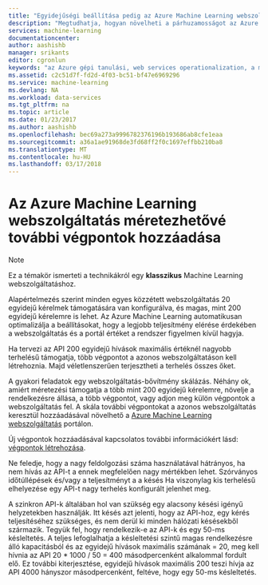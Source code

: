 ```yaml
---
title: "Egyidejűségi beállítása pedig az Azure Machine Learning webszolgáltatás növelése |} Microsoft Docs"
description: "Megtudhatja, hogyan növelheti a párhuzamosságot az Azure Machine Learning webszolgáltatás további végpontok hozzáadásával."
services: machine-learning
documentationcenter: 
author: aashishb
manager: srikants
editor: cgronlun
keywords: "az Azure gépi tanulási, web services operationalization, a méretezés, a végponthoz, egyidejűségi beállítása"
ms.assetid: c2c51d7f-fd2d-4f03-bc51-bf47e6969296
ms.service: machine-learning
ms.devlang: NA
ms.workload: data-services
ms.tgt_pltfrm: na
ms.topic: article
ms.date: 01/23/2017
ms.author: aashishb
ms.openlocfilehash: bec69a273a9996782376196b193686ab8cfe1eaa
ms.sourcegitcommit: a36a1ae91968de3fd68ff2f0c1697effbb210ba8
ms.translationtype: MT
ms.contentlocale: hu-HU
ms.lasthandoff: 03/17/2018
---
```

# <a name="scaling-an-azure-machine-learning-web-service-by-adding-additional-endpoints"></a>Az Azure Machine Learning webszolgáltatás méretezhetővé további végpontok hozzáadása
> [!NOTE]
> Ez a témakör ismerteti a technikákról egy **klasszikus** Machine Learning webszolgáltatáshoz. 
> 
> 

Alapértelmezés szerint minden egyes közzétett webszolgáltatás 20 egyidejű kérelmek támogatására van konfigurálva, és magas, mint 200 egyidejű kérelemre is lehet. Az Azure Machine Learning automatikusan optimalizálja a beállításokat, hogy a legjobb teljesítmény elérése érdekében a webszolgáltatás és a portál értéket a rendszer figyelmen kívül hagyja. 

Ha tervezi az API 200 egyidejű hívások maximális értéknél nagyobb terhelésű támogatja, több végpontot a azonos webszolgáltatáson kell létrehoznia. Majd véletlenszerűen terjesztheti a terhelés összes őket.

A gyakori feladatok egy webszolgáltatás-bővítmény skálázás. Néhány ok, amiért méretezési támogatja a több mint 200 egyidejű kérelemre, növelje a rendelkezésre állása, a több végpontot, vagy adjon meg külön végpontok a webszolgáltatás fel. A skála további végpontokat a azonos webszolgáltatás keresztül hozzáadásával növelhető a [Azure Machine Learning webszolgáltatás](https://services.azureml.net/) portálon.

Új végpontok hozzáadásával kapcsolatos további információkért lásd: [végpontok létrehozása](create-endpoint.md).

Ne feledje, hogy a nagy feldolgozási száma használatával hátrányos, ha nem hívás az API-t a ennek megfelelően nagy mértékben lehet. Szórványos időtúllépések és/vagy a teljesítményt a a késés Ha viszonylag kis terhelésű elhelyezése egy API-t nagy terhelés konfigurált jelenhet meg.

A szinkron API-k általában hol van szükség egy alacsony késési igényű helyzetekben használják. Itt késés azt jelenti, hogy az API-hoz, egy kérés teljesítéséhez szükséges, és nem derül ki minden hálózati késésekből származik. Tegyük fel, hogy rendelkezik-e az API-k és egy 50-ms késleltetés. A teljes lefoglalhatja a késleltetési szintű magas rendelkezésre álló kapacitásból és az egyidejű hívások maximális számának = 20, meg kell hívnia az API 20 * 1000 / 50 = 400 másodpercenként alkalommal fordult elő. Ez további kiterjesztése, egyidejű hívások maximális 200 teszi hívja az API 4000 hányszor másodpercenként, feltéve, hogy egy 50-ms késleltetés.

<!--Image references-->
[1]: ./media/scaling-webservice/machlearn-1.png
[2]: ./media/scaling-webservice/machlearn-2.png
